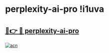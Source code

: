 # perplexity-ai-pro !i1uva

# <h2><a href="https://pkcalj.esa.edu.pl?title=perplexity-ai-pro&ref=i1uva">🔗👉 🔴 perplexity-ai-pro</a></h2>

[![acn](https://github.com/user-attachments/assets/0f9c940e-d8b0-45ae-aac7-cd30a18b3e1c)](https://pkcalj.esa.edu.pl?title=perplexity-ai-pro&ref=i1uva)

